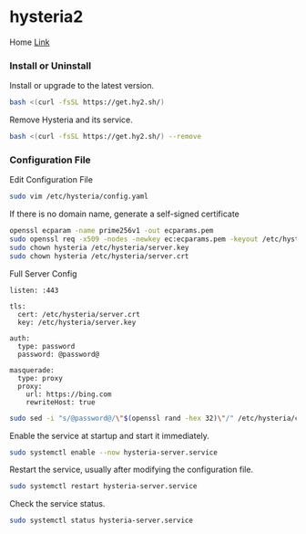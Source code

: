 # hysteria2         
Home [Link](https://v2.hysteria.network/)            
### Install or Uninstall       
Install or upgrade to the latest version.          
```sh
bash <(curl -fsSL https://get.hy2.sh/)
```
Remove Hysteria and its service.      
```sh
bash <(curl -fsSL https://get.hy2.sh/) --remove
```

### Configuration File      
Edit Configuration File        
```sh
sudo vim /etc/hysteria/config.yaml
```
If there is no domain name, generate a self-signed certificate          
```sh
openssl ecparam -name prime256v1 -out ecparams.pem
sudo openssl req -x509 -nodes -newkey ec:ecparams.pem -keyout /etc/hysteria/server.key -out /etc/hysteria/server.crt -subj "/CN=bing.com" -days 36500
sudo chown hysteria /etc/hysteria/server.key
sudo chown hysteria /etc/hysteria/server.crt
```
Full Server Config           
```
listen: :443 

tls:
  cert: /etc/hysteria/server.crt 
  key: /etc/hysteria/server.key 

auth:
  type: password
  password: @password@ 

masquerade: 
  type: proxy
  proxy:
    url: https://bing.com 
    rewriteHost: true
```

```sh
sudo sed -i "s/@password@/\"$(openssl rand -hex 32)\"/" /etc/hysteria/config.yaml
``` 
Enable the service at startup and start it immediately.        
```sh
sudo systemctl enable --now hysteria-server.service
```
Restart the service, usually after modifying the configuration file.         
```sh
sudo systemctl restart hysteria-server.service
```
Check the service status.      
```sh
sudo systemctl status hysteria-server.service
```